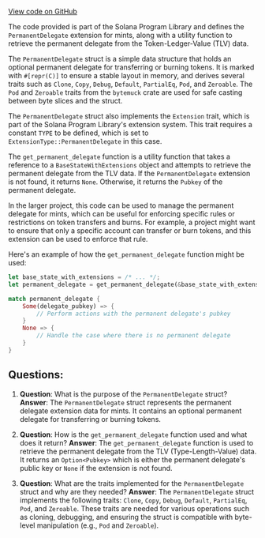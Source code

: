 [View code on GitHub](https://github.com/solana-labs/solana-program-library/token/program-2022/src/extension/permanent_delegate.rs)

The code provided is part of the Solana Program Library and defines the `PermanentDelegate` extension for mints, along with a utility function to retrieve the permanent delegate from the Token-Ledger-Value (TLV) data.

The `PermanentDelegate` struct is a simple data structure that holds an optional permanent delegate for transferring or burning tokens. It is marked with `#[repr(C)]` to ensure a stable layout in memory, and derives several traits such as `Clone`, `Copy`, `Debug`, `Default`, `PartialEq`, `Pod`, and `Zeroable`. The `Pod` and `Zeroable` traits from the `bytemuck` crate are used for safe casting between byte slices and the struct.

The `PermanentDelegate` struct also implements the `Extension` trait, which is part of the Solana Program Library's extension system. This trait requires a constant `TYPE` to be defined, which is set to `ExtensionType::PermanentDelegate` in this case.

The `get_permanent_delegate` function is a utility function that takes a reference to a `BaseStateWithExtensions` object and attempts to retrieve the permanent delegate from the TLV data. If the `PermanentDelegate` extension is not found, it returns `None`. Otherwise, it returns the `Pubkey` of the permanent delegate.

In the larger project, this code can be used to manage the permanent delegate for mints, which can be useful for enforcing specific rules or restrictions on token transfers and burns. For example, a project might want to ensure that only a specific account can transfer or burn tokens, and this extension can be used to enforce that rule.

Here's an example of how the `get_permanent_delegate` function might be used:

```rust
let base_state_with_extensions = /* ... */;
let permanent_delegate = get_permanent_delegate(&base_state_with_extensions);

match permanent_delegate {
    Some(delegate_pubkey) => {
        // Perform actions with the permanent delegate's pubkey
    }
    None => {
        // Handle the case where there is no permanent delegate
    }
}
```
## Questions: 
 1. **Question**: What is the purpose of the `PermanentDelegate` struct?
   **Answer**: The `PermanentDelegate` struct represents the permanent delegate extension data for mints. It contains an optional permanent delegate for transferring or burning tokens.

2. **Question**: How is the `get_permanent_delegate` function used and what does it return?
   **Answer**: The `get_permanent_delegate` function is used to retrieve the permanent delegate from the TLV (Type-Length-Value) data. It returns an `Option<Pubkey>` which is either the permanent delegate's public key or `None` if the extension is not found.

3. **Question**: What are the traits implemented for the `PermanentDelegate` struct and why are they needed?
   **Answer**: The `PermanentDelegate` struct implements the following traits: `Clone`, `Copy`, `Debug`, `Default`, `PartialEq`, `Pod`, and `Zeroable`. These traits are needed for various operations such as cloning, debugging, and ensuring the struct is compatible with byte-level manipulation (e.g., `Pod` and `Zeroable`).